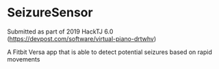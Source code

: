 # SeizureSensor

Submitted as part of 2019 HackTJ 6.0 (https://devpost.com/software/virtual-piano-drtwhv)

A Fitbit Versa app that is able to detect potential seizures based on rapid movements
